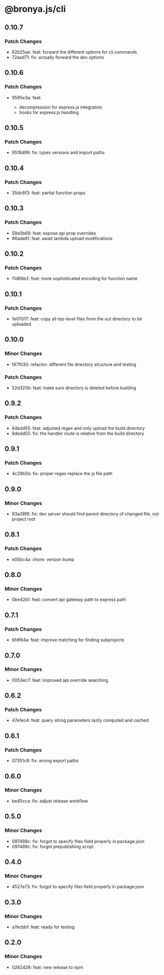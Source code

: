 # @bronya.js/cli

## 0.10.7

### Patch Changes

- 62b25ae: feat: forward the different options for cli commands
- 72aad71: fix: actually forward the dev options

## 0.10.6

### Patch Changes

- 9595e3a: feat:

  - decompression for express.js integration
  - hooks for express.js handling

## 0.10.5

### Patch Changes

- 9518d99: fix: types versions and import paths

## 0.10.4

### Patch Changes

- 35dc6f3: feat: partial function props

## 0.10.3

### Patch Changes

- 59a0b69: feat: expose api prop overrides
- 86ada81: feat: await lambda upload modifications

## 0.10.2

### Patch Changes

- 11d69e2: feat: more sophisticated encoding for function name

## 0.10.1

### Patch Changes

- 1e07017: feat: copy all top-level files from the out directory to be uploaded

## 0.10.0

### Minor Changes

- f47f030: refactor: different file directory structure and testing

### Patch Changes

- 52d320b: feat: make sure directory is deleted before building

## 0.9.2

### Patch Changes

- 8dedd55: feat: adjusted regex and only upload the build directory
- 8dedd55: fix: the handler route is relative from the build directory

## 0.9.1

### Patch Changes

- 4c28b5b: fix: proper regex replace the js file path

## 0.9.0

### Minor Changes

- 93a38f8: fix: dev server should find parent directory of changed file, not project root

## 0.8.1

### Patch Changes

- e05bc4a: chore: version bump

## 0.8.0

### Minor Changes

- 0be42b1: feat: convert api gateway path to express path

## 0.7.1

### Patch Changes

- 6fdf84a: feat: improve matching for finding subprojects

## 0.7.0

### Minor Changes

- 0053ec7: feat: improved api override searching

## 0.6.2

### Patch Changes

- 47e1ec4: feat: query string parameters lazily computed and cached

## 0.6.1

### Patch Changes

- 07351c8: fix: wrong export paths

## 0.6.0

### Minor Changes

- be45cca: fix: adjust release workflow

## 0.5.0

### Minor Changes

- 097489c: fix: forgot to specify files field properly in package.json
- 097489c: fix: forgot prepublishing script

## 0.4.0

### Minor Changes

- 4527e73: fix: forgot to specify files field properly in package.json

## 0.3.0

### Minor Changes

- a7ecbb1: feat: ready for testing

## 0.2.0

### Minor Changes

- 0262426: feat: new release to npm
